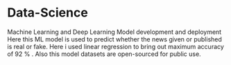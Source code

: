 # Data-Science
Machine Learning and Deep Learning Model development and deployment
 Here this ML model is used to predict whether the news given or published is real or fake. Here i used linear regression to bring out maximum accuracy of 92 % . Also this model datasets are open-sourced for public use. 
